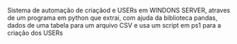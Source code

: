 Sistema de automação de criaçãod e USERs em WINDONS SERVER, atraves de um programa em python que extrai, com ajuda da biblioteca pandas, dados de uma tabela para um arquivo CSV e usa um script em ps1 para a criação dos USERs